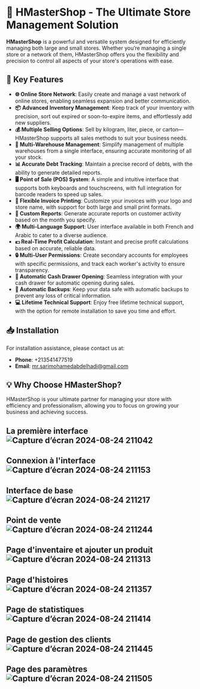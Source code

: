 # 🛒 HMasterShop - The Ultimate Store Management Solution

**HMasterShop** is a powerful and versatile system designed for efficiently managing both large and small stores. Whether you’re managing a single store or a network of them, HMasterShop offers you the flexibility and precision to control all aspects of your store's operations with ease.

## 🚀 Key Features

- **🌐 Online Store Network**: Easily create and manage a vast network of online stores, enabling seamless expansion and better communication.
- **📦 Advanced Inventory Management**: Keep track of your inventory with precision, sort out expired or soon-to-expire items, and effortlessly add new suppliers.
- **💰 Multiple Selling Options**: Sell by kilogram, liter, piece, or carton—HMasterShop supports all sales methods to suit your business needs.
- **🏬 Multi-Warehouse Management**: Simplify management of multiple warehouses from a single interface, ensuring accurate monitoring of all your stock.
- **📊 Accurate Debt Tracking**: Maintain a precise record of debts, with the ability to generate detailed reports.
- **🖥️ Point of Sale (POS) System**: A simple and intuitive interface that supports both keyboards and touchscreens, with full integration for barcode readers to speed up sales.
- **🧾 Flexible Invoice Printing**: Customize your invoices with your logo and store name, with support for both large and small print formats.
- **📅 Custom Reports**: Generate accurate reports on customer activity based on the month you specify.
- **🌍 Multi-Language Support**: User interface available in both French and Arabic to cater to a diverse audience.
- **💵 Real-Time Profit Calculation**: Instant and precise profit calculations based on accurate, reliable data.
- **🔒 Multi-User Permissions**: Create secondary accounts for employees with specific permissions, and track each worker's activity to ensure transparency.
- **💸 Automatic Cash Drawer Opening**: Seamless integration with your cash drawer for automatic opening during sales.
- **💾 Automatic Backups**: Keep your data safe with automatic backups to prevent any loss of critical information.
- **💻 Lifetime Technical Support**: Enjoy free lifetime technical support, with the option for remote installation to save you time and effort.

## 📥 Installation

For installation assistance, please contact us at:
- **Phone**: +213541477519
- **Email**: [mr.sarimohamedabdelhadi@gmail.com](mailto:mr.sarimohamedabdelhadi@gmail.com)

## 💡 Why Choose HMasterShop?

HMasterShop is your ultimate partner for managing your store with efficiency and professionalism, allowing you to focus on growing your business and achieving success.


## La première interface![Capture d’écran 2024-08-24 211042](https://github.com/user-attachments/assets/8bf0aa63-7bf7-466a-9d6c-8cbe57c6bfb7)
## Connexion à l'interface ![Capture d’écran 2024-08-24 211153](https://github.com/user-attachments/assets/a63e677d-1ecf-4c78-95e4-6df13bf0c466)
## Interface de base ![Capture d’écran 2024-08-24 211217](https://github.com/user-attachments/assets/de7d2a44-02d9-41f6-b378-0472eaad9c53)
## Point de vente ![Capture d’écran 2024-08-24 211244](https://github.com/user-attachments/assets/96a73eb1-b2e3-4d92-a7a4-e4015685266c)
## Page d'inventaire et ajouter un produit ![Capture d’écran 2024-08-24 211313](https://github.com/user-attachments/assets/d0b33b57-6fc5-4cb6-87c8-44552ad82a74)
## Page d'histoires ![Capture d’écran 2024-08-24 211357](https://github.com/user-attachments/assets/444b0aa3-8ddb-4c55-bffd-85494404b67c)
## Page de statistiques ![Capture d’écran 2024-08-24 211414](https://github.com/user-attachments/assets/658d50af-a8f3-4cdc-8f9b-596b404c56a1)
## Page de gestion des clients ![Capture d’écran 2024-08-24 211445](https://github.com/user-attachments/assets/38e4b3d6-6acf-4614-87f5-fa788a4d71d8)
## Page des paramètres ![Capture d’écran 2024-08-24 211505](https://github.com/user-attachments/assets/cbf75491-528b-434e-acfe-7c6fd70cda47)

